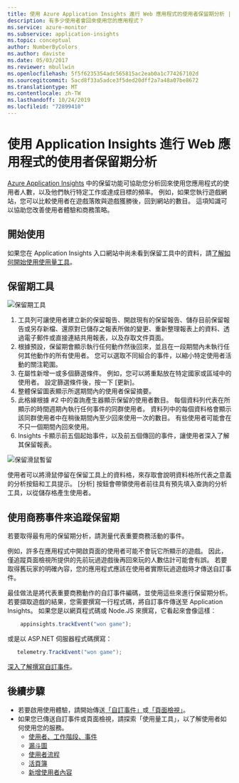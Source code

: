 ```yaml
---
title: 使用 Azure Application Insights 進行 Web 應用程式的使用者保留期分析 | Microsoft Docs
description: 有多少使用者會回來使用您的應用程式？
ms.service: azure-monitor
ms.subservice: application-insights
ms.topic: conceptual
author: NumberByColors
ms.author: daviste
ms.date: 05/03/2017
ms.reviewer: mbullwin
ms.openlocfilehash: 5f5f6235354adc565815ac2eab0a1c774267102d
ms.sourcegitcommit: 5acd8f33a5adce3f5ded20dff2a7a48a07be8672
ms.translationtype: MT
ms.contentlocale: zh-TW
ms.lasthandoff: 10/24/2019
ms.locfileid: "72899410"
---
```

# <a name="user-retention-analysis-for-web-applications-with-application-insights"></a>使用 Application Insights 進行 Web 應用程式的使用者保留期分析

[Azure Application Insights](../../azure-monitor/app/app-insights-overview.md) 中的保留功能可協助您分析回來使用您應用程式的使用者人數，以及他們執行特定工作或達成目標的頻率。 例如，如果您執行遊戲網站，您可以比較使用者在遊戲落敗與遊戲獲勝後，回到網站的數目。 這項知識可以協助您改善使用者體驗和商務策略。

## <a name="get-started"></a>開始使用

如果您在 Application Insights 入口網站中尚未看到保留工具中的資料，請[了解如何開始使用使用量工具](usage-overview.md)。

## <a name="the-retention-tool"></a>保留期工具

![保留期工具](./media/usage-retention/retention.png)

1. 工具列可讓使用者建立新的保留報告、開啟現有的保留報告、儲存目前保留報告或另存新檔、還原對已儲存之報表所做的變更、重新整理報表上的資料、透過電子郵件或直接連結共用報表，以及存取文件頁面。 
2. 根據預設，保留期會顯示執行任何動作然後回來，並且在一段期間內未執行任何其他動作的所有使用者。 您可以選取不同組合的事件，以縮小特定使用者活動的關注範圍。
3. 在屬性新增一或多個篩選條件。 例如，您可以將重點放在特定國家或區域中的使用者。 設定篩選條件後，按一下 [更新]。 
4. 整體保留圖表顯示所選期間內的使用者保留摘要。 
5. 此格線根據 #2 中的查詢產生器顯示保留的使用者數目。 每個資料列代表在所顯示的時間週期內執行任何事件的同群使用者。 資料列中的每個資料格會顯示該同群使用者中在稍後期間內至少回來使用一次的數目。 有些使用者可能會在不只一個期間內回來使用。 
6. Insights 卡顯示前五個起始事件，以及前五個傳回的事件，讓使用者深入了解其保留報表。 

![保留滑鼠暫留](./media/usage-retention/hover.png)

使用者可以將滑鼠停留在保留工具上的資料格，來存取會說明資料格所代表之意義的分析按鈕和工具提示。 [分析] 按鈕會帶領使用者前往具有預先填入查詢的分析工具，以從儲存格產生使用者。 

## <a name="use-business-events-to-track-retention"></a>使用商務事件來追蹤保留期

若要取得最有用的保留期分析，請測量代表重要商務活動的事件。 

例如，許多在應用程式中開啟頁面的使用者可能不會玩它所顯示的遊戲。 因此，僅追蹤頁面檢視所提供的先前玩過遊戲後再回來玩的人數估計可能會有誤。 若要取得舊玩家的明確內容，您的應用程式應該在使用者實際玩過遊戲時才傳送自訂事件。  

最佳做法是將代表重要商務動作的自訂事件編碼，並使用這些來進行保留期分析。 若要擷取遊戲的結果，您需要撰寫一行程式碼，將自訂事件傳送至 Application Insights。 如果您是以網頁程式碼或 Node.JS 來撰寫，它看起來會像這樣︰

```JavaScript
    appinsights.trackEvent("won game");
```

或是以 ASP.NET 伺服器程式碼撰寫：

```csharp
   telemetry.TrackEvent("won game");
```

[深入了解撰寫自訂事件](../../azure-monitor/app/api-custom-events-metrics.md#trackevent)。


## <a name="next-steps"></a>後續步驟
- 若要啟用使用體驗，請開始傳送[「自訂事件」](https://docs.microsoft.com/azure/application-insights/app-insights-api-custom-events-metrics#trackevent)或[「頁面檢視」](https://docs.microsoft.com/azure/application-insights/app-insights-api-custom-events-metrics#page-views)。
- 如果您已傳送自訂事件或頁面檢視，請探索「使用量工具」，以了解使用者如何使用您的服務。
    - [使用者、工作階段、事件](usage-segmentation.md)
    - [漏斗圖](usage-funnels.md)
    - [使用者流程](usage-flows.md)
    - [活頁簿](../../azure-monitor/app/usage-workbooks.md)
    - [新增使用者內容](usage-send-user-context.md)


